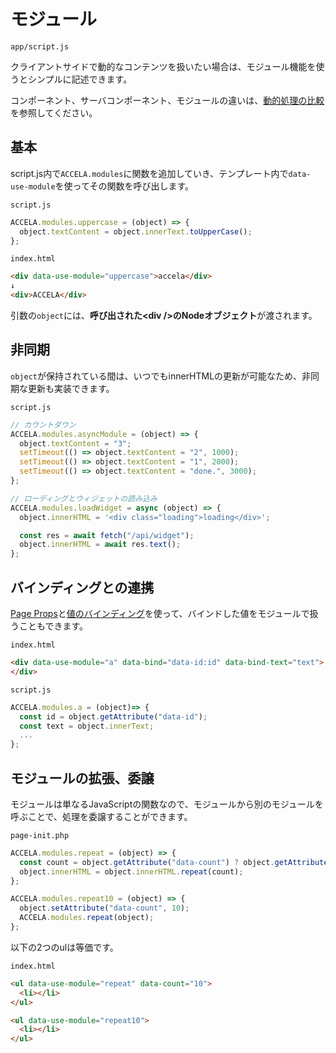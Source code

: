 # モジュール

`app/script.js`

クライアントサイドで動的なコンテンツを扱いたい場合は、モジュール機能を使うとシンプルに記述できます。

コンポーネント、サーバコンポーネント、モジュールの違いは、[動的処理の比較](../dynamic-functions/)を参照してください。

## 基本

script.js内で`ACCELA.modules`に関数を追加していき、テンプレート内で`data-use-module`を使ってその関数を呼び出します。

<div class="code-with-caption">

`script.js`
```javascript
ACCELA.modules.uppercase = (object) => {
  object.textContent = object.innerText.toUpperCase();
};
```

`index.html`
```html
<div data-use-module="uppercase">accela</div>
↓
<div>ACCELA</div>
```
</div>

引数の`object`には、**呼び出された&lt;div /&gt;のNodeオブジェクト**が渡されます。

## 非同期
`object`が保持されている間は、いつでもinnerHTMLの更新が可能なため、非同期な更新も実装できます。

<div class="code-with-caption">

`script.js`
```javascript
// カウントダウン
ACCELA.modules.asyncModule = (object) => {
  object.textContent = "3";
  setTimeout(() => object.textContent = "2", 1000);
  setTimeout(() => object.textContent = "1", 2000);
  setTimeout(() => object.textContent = "done.", 3000);
};

// ローディングとウィジェットの読み込み
ACCELA.modules.loadWidget = async (object) => {
  object.innerHTML = '<div class="loading">loading</div>';

  const res = await fetch("/api/widget");
  object.innerHTML = await res.text();
};
```
</div>

## バインディングとの連携
[Page Props](../page-props/)と[値のバインディング](../binding/)を使って、バインドした値をモジュールで扱うこともできます。

<div class="code-with-caption">

`index.html`
```html
<div data-use-module="a" data-bind="data-id:id" data-bind-text="text">
</div>
```

`script.js`
```javascript
ACCELA.modules.a = (object)=> {
  const id = object.getAttribute("data-id");
  const text = object.innerText;
  ...
};
```
</div>


## モジュールの拡張、委譲

モジュールは単なるJavaScriptの関数なので、モジュールから別のモジュールを呼ぶことで、処理を委譲することができます。

<div class="code-with-caption">

`page-init.php`
```javascript
ACCELA.modules.repeat = (object) => {
  const count = object.getAttribute("data-count") ? object.getAttribute("data-count") : 1;
  object.innerHTML = object.innerHTML.repeat(count);
};

ACCELA.modules.repeat10 = (object) => {
  object.setAttribute("data-count", 10);
  ACCELA.modules.repeat(object);
};
```
</div>

以下の2つのulは等価です。

<div class="code-with-caption">

`index.html`
```html
<ul data-use-module="repeat" data-count="10">
  <li></li>
</ul>

<ul data-use-module="repeat10">
  <li></li>
</ul>
```
</div>
